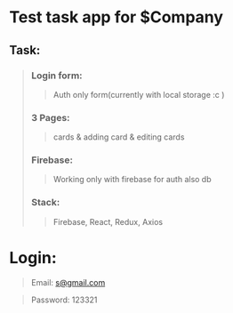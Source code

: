 # Test task app for $Company

## Task:

> ### Login form:
> > Auth only form(currently with local storage :c )
>
> ### 3 Pages:
> > cards & adding card & editing cards
>
> ### Firebase:
> > Working only with firebase for auth also db
>
> ### Stack:
> > Firebase, React, Redux, Axios

# Login: 
>Email: s@gmail.com

>Password: 123321
